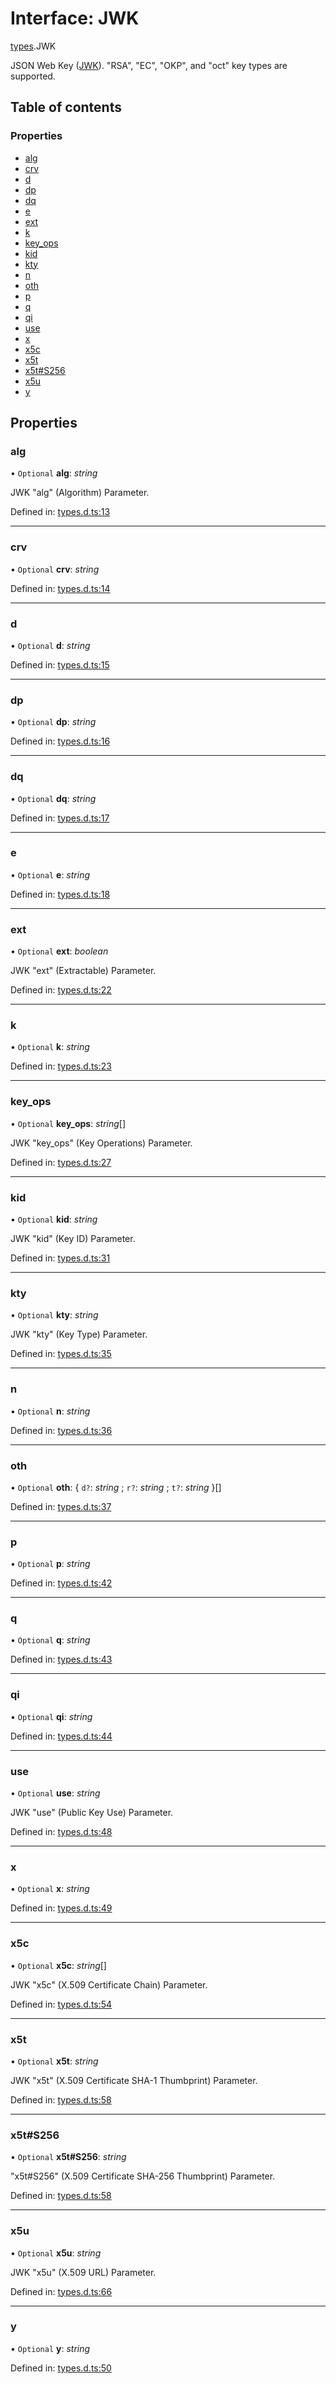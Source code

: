# Interface: JWK

[types](../modules/types.md).JWK

JSON Web Key ([JWK](https://tools.ietf.org/html/rfc7517)).
"RSA", "EC", "OKP", and "oct" key types are supported.

## Table of contents

### Properties

- [alg](types.jwk.md#alg)
- [crv](types.jwk.md#crv)
- [d](types.jwk.md#d)
- [dp](types.jwk.md#dp)
- [dq](types.jwk.md#dq)
- [e](types.jwk.md#e)
- [ext](types.jwk.md#ext)
- [k](types.jwk.md#k)
- [key\_ops](types.jwk.md#key_ops)
- [kid](types.jwk.md#kid)
- [kty](types.jwk.md#kty)
- [n](types.jwk.md#n)
- [oth](types.jwk.md#oth)
- [p](types.jwk.md#p)
- [q](types.jwk.md#q)
- [qi](types.jwk.md#qi)
- [use](types.jwk.md#use)
- [x](types.jwk.md#x)
- [x5c](types.jwk.md#x5c)
- [x5t](types.jwk.md#x5t)
- [x5t#S256](types.jwk.md#x5t#s256)
- [x5u](types.jwk.md#x5u)
- [y](types.jwk.md#y)

## Properties

### alg

• `Optional` **alg**: *string*

JWK "alg" (Algorithm) Parameter.

Defined in: [types.d.ts:13](https://github.com/panva/jose/blob/v3.12.1/src/types.d.ts#L13)

___

### crv

• `Optional` **crv**: *string*

Defined in: [types.d.ts:14](https://github.com/panva/jose/blob/v3.12.1/src/types.d.ts#L14)

___

### d

• `Optional` **d**: *string*

Defined in: [types.d.ts:15](https://github.com/panva/jose/blob/v3.12.1/src/types.d.ts#L15)

___

### dp

• `Optional` **dp**: *string*

Defined in: [types.d.ts:16](https://github.com/panva/jose/blob/v3.12.1/src/types.d.ts#L16)

___

### dq

• `Optional` **dq**: *string*

Defined in: [types.d.ts:17](https://github.com/panva/jose/blob/v3.12.1/src/types.d.ts#L17)

___

### e

• `Optional` **e**: *string*

Defined in: [types.d.ts:18](https://github.com/panva/jose/blob/v3.12.1/src/types.d.ts#L18)

___

### ext

• `Optional` **ext**: *boolean*

JWK "ext" (Extractable) Parameter.

Defined in: [types.d.ts:22](https://github.com/panva/jose/blob/v3.12.1/src/types.d.ts#L22)

___

### k

• `Optional` **k**: *string*

Defined in: [types.d.ts:23](https://github.com/panva/jose/blob/v3.12.1/src/types.d.ts#L23)

___

### key\_ops

• `Optional` **key\_ops**: *string*[]

JWK "key_ops" (Key Operations) Parameter.

Defined in: [types.d.ts:27](https://github.com/panva/jose/blob/v3.12.1/src/types.d.ts#L27)

___

### kid

• `Optional` **kid**: *string*

JWK "kid" (Key ID) Parameter.

Defined in: [types.d.ts:31](https://github.com/panva/jose/blob/v3.12.1/src/types.d.ts#L31)

___

### kty

• `Optional` **kty**: *string*

JWK "kty" (Key Type) Parameter.

Defined in: [types.d.ts:35](https://github.com/panva/jose/blob/v3.12.1/src/types.d.ts#L35)

___

### n

• `Optional` **n**: *string*

Defined in: [types.d.ts:36](https://github.com/panva/jose/blob/v3.12.1/src/types.d.ts#L36)

___

### oth

• `Optional` **oth**: { `d?`: *string* ; `r?`: *string* ; `t?`: *string*  }[]

Defined in: [types.d.ts:37](https://github.com/panva/jose/blob/v3.12.1/src/types.d.ts#L37)

___

### p

• `Optional` **p**: *string*

Defined in: [types.d.ts:42](https://github.com/panva/jose/blob/v3.12.1/src/types.d.ts#L42)

___

### q

• `Optional` **q**: *string*

Defined in: [types.d.ts:43](https://github.com/panva/jose/blob/v3.12.1/src/types.d.ts#L43)

___

### qi

• `Optional` **qi**: *string*

Defined in: [types.d.ts:44](https://github.com/panva/jose/blob/v3.12.1/src/types.d.ts#L44)

___

### use

• `Optional` **use**: *string*

JWK "use" (Public Key Use) Parameter.

Defined in: [types.d.ts:48](https://github.com/panva/jose/blob/v3.12.1/src/types.d.ts#L48)

___

### x

• `Optional` **x**: *string*

Defined in: [types.d.ts:49](https://github.com/panva/jose/blob/v3.12.1/src/types.d.ts#L49)

___

### x5c

• `Optional` **x5c**: *string*[]

JWK "x5c" (X.509 Certificate Chain) Parameter.

Defined in: [types.d.ts:54](https://github.com/panva/jose/blob/v3.12.1/src/types.d.ts#L54)

___

### x5t

• `Optional` **x5t**: *string*

JWK "x5t" (X.509 Certificate SHA-1 Thumbprint) Parameter.

Defined in: [types.d.ts:58](https://github.com/panva/jose/blob/v3.12.1/src/types.d.ts#L58)

___

### x5t#S256

• `Optional` **x5t#S256**: *string*

"x5t#S256" (X.509 Certificate SHA-256 Thumbprint) Parameter.

Defined in: [types.d.ts:58](https://github.com/panva/jose/blob/v3.12.1/src/types.d.ts#L58)

___

### x5u

• `Optional` **x5u**: *string*

JWK "x5u" (X.509 URL) Parameter.

Defined in: [types.d.ts:66](https://github.com/panva/jose/blob/v3.12.1/src/types.d.ts#L66)

___

### y

• `Optional` **y**: *string*

Defined in: [types.d.ts:50](https://github.com/panva/jose/blob/v3.12.1/src/types.d.ts#L50)
